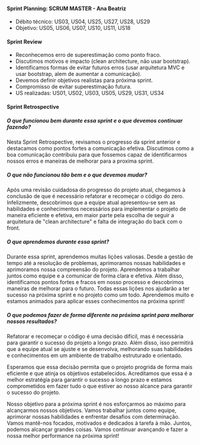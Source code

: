 #### **Sprint Planning**: SCRUM MASTER - Ana Beatriz
- Débito técnico: US03, US04, US25, US27, US28, US29
- Objetivo: US05, US06, US07, US10, US11, US18

#### **Sprint Review**
- Reconhecemos erro de superestimação como ponto fraco.
- Discutimos motivos e impacto (clean architecture, não usar bootstrap).
- Identificamos formas de evitar futuros erros (usar arquitetura MVC e usar bootstrap, alem de aumentar a comunicação).
- Devemos definir objetivos realistas para próxima sprint.
- Compromisso de evitar superestimação futura.
- US realizadas: US01, US02, US03, US05, US29, US31, US34



#### **Sprint Retrospective**
##### O que funcionou bem durante essa sprint e o que devemos continuar fazendo?
Nesta Sprint Retrospective, revisamos o progresso da sprint anterior e destacamos como pontos fortes a comunicação efetiva. Discutimos como a boa comunicação contribuiu para que fossemos capaz de identificarmos nossos erros e maneiras de  melhorar para a proxima sprint.

##### O que não funcionou tão bem e o que devemos mudar?
Após uma revisão cuidadosa do progresso do projeto atual, chegamos à conclusão de que é necessário refatorar e recomeçar o código do zero. Infelizmente, descobrimos que a equipe atual apresentou-se sem as habilidades e conhecimentos necessários para implementar o projeto de maneira eficiente e efetiva, em maior parte pela escolha de seguir a arquitetura de "clean architecture" e falta de integração do back com o front.
 

##### O que aprendemos durante essa sprint?
Durante essa sprint, aprendemos muitas lições valiosas. Desde a gestão de tempo até a resolução de problemas, aprimoramos nossas habilidades e aprimoramos nossa compreensão do projeto. Aprendemos a trabalhar juntos como equipe e a comunicar de forma clara e efetiva. Além disso, identificamos pontos fortes e fracos em nosso processo e descobrimos maneiras de melhorar para o futuro. Todas essas lições nos ajudarão a ter sucesso na próxima sprint e no projeto como um todo. Aprendemos muito e estamos animados para aplicar esses conhecimentos na próxima sprint!

##### O que podemos fazer de forma diferente na próxima sprint para melhorar nossos resultados?
Refatorar e recomeçar o código é uma decisão difícil, mas é necessária para garantir o sucesso do projeto a longo prazo. Além disso, isso permitirá que a equipe atual se ajuste e se desenvolva, melhorando suas habilidades e conhecimentos em um ambiente de trabalho estruturado e orientado.

Esperamos que essa decisão permita que o projeto progrida de forma mais eficiente e que atinja os objetivos estabelecidos. Acreditamos que essa é a melhor estratégia para garantir o sucesso a longo prazo e estamos comprometidos em fazer tudo o que estiver ao nosso alcance para garantir o sucesso do projeto.

Nosso objetivo para a próxima sprint é nos esforçarmos ao máximo para alcançarmos nossos objetivos. Vamos trabalhar juntos como equipe, aprimorar nossas habilidades e enfrentar desafios com determinação. Vamos mantê-nos focados, motivados e dedicados à tarefa à mão. Juntos, podemos alcançar grandes coisas. Vamos continuar avançando e fazer a nossa melhor performance na próxima sprint!